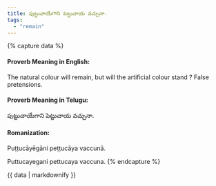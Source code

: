 ```yaml
---
title: పుట్టుచాయేగాని పెట్టుచాయ వచ్చునా.
tags:
  - "remain"
---
```


{% capture data %}
#### Proverb Meaning in English:
The natural colour will remain, but will the artificial colour stand ?
False pretensions.

#### Proverb Meaning in Telugu:
పుట్టుచాయేగాని పెట్టుచాయ వచ్చునా.

#### Romanization:
Puṭṭucāyēgāni peṭṭucāya vaccunā.

Puttucayegani pettucaya vaccuna.
{% endcapture %}

{{ data | markdownify }}

